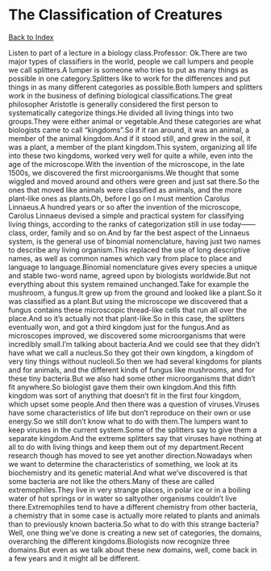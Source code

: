 # The Classification of Creatures
[Back to Index](https://github.com/windows10010/tpoExtractor/blob/master/README.md)

Listen to part of a lecture in a biology class.Professor: Ok.There are two major types of classifiers in the world, people we call lumpers and people we call splitters.A lumper is someone who tries to put as many things as possible in one category.Splitters like to work for the differences and put things in as many different categories as possible.Both lumpers and splitters work in the business of defining biological classifications.The great philosopher Aristotle is generally considered the first person to systematically categorize things.He divided all living things into two groups.They were either animal or vegetable.And these categories are what biologists came to call “kingdoms”.So if it ran around, it was an animal, a member of the animal kingdom.And if it stood still, and grew in the soil, it was a plant, a member of the plant kingdom.This system, organizing all life into these two kingdoms, worked very well for quite a while, even into the age of the microscope.With the invention of the microscope, in the late 1500s, we discovered the first microorganisms.We thought that some wiggled and moved around and others were green and just sat there.So the ones that moved like animals were classified as animals, and the more plant-like ones as plants.Oh, before I go on I must mention Carolus Linnaeus.A hundred years or so after the invention of the microscope, Carolus Linnaeus devised a simple and practical system for classifying living things, according to the ranks of categorization still in use today——class, order, family and so on.And by far the best aspect of the Linnaeus system, is the general use of binomial nomenclature, having just two names to describe any living organism.This replaced the use of long descriptive names, as well as common names which vary from place to place and language to language.Binomial nomenclature gives every species a unique and stable two-word name, agreed upon by biologists worldwide.But not everything about this system remained unchanged.Take for example the mushroom, a fungus.It grew up from the ground and looked like a plant.So it was classified as a plant.But using the microscope we discovered that a fungus contains these microscopic thread-like cells that run all over the place.And so it’s actually not that plant-like.So in this case, the splitters eventually won, and got a third kingdom just for the fungus.And as microscopes improved, we discovered some microorganisms that were incredibly small.I’m talking about bacteria.And we could see that they didn’t have what we call a nucleus.So they got their own kingdom, a kingdom of very tiny things without nucleoli.So then we had several kingdoms for plants and for animals, and the different kinds of fungus like mushrooms, and for these tiny bacteria.But we also had some other microorganisms that didn’t fit anywhere.So biologist gave them their own kingdom.And this fifth kingdom was sort of anything that doesn’t fit in the first four kingdom, which upset some people.And then there was a question of viruses.Viruses have some characteristics of life but don’t reproduce on their own or use energy.So we still don’t know what to do with them.The lumpers want to keep viruses in the current system.Some of the splitters say to give them a separate kingdom.And the extreme splitters say that viruses have nothing at all to do with living things and keep them out of my department.Recent research though has moved to see yet another direction.Nowadays when we want to determine the characteristics of something, we look at its biochemistry and its genetic material.And what we’ve discovered is that some bacteria are not like the others.Many of these are called extremophiles.They live in very strange places, in polar ice or in a boiling water of hot springs or in water so saltyother organisms couldn’t live there.Extremophiles tend to have a different chemistry from other bacteria, a chemistry that in some case is actually more related to plants and animals than to previously known bacteria.So what to do with this strange bacteria?Well, one thing we’ve done is creating a new set of categories, the domains, overarching the different kingdoms.Biologists now recognize three domains.But even as we talk about these new domains, well, come back in a few years and it might all be different.
